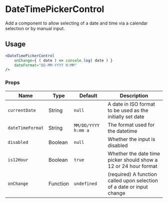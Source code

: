 DateTimePickerControl
===

Add a component to allow selecting of a date and time via a calendar selection or by manual input.

## Usage

```jsx
<DateTimePickerControl
	onChange={ ( date ) => console.log( date ) }
	dateFormat="DD-MM-YYYY H:MM"
/>
```

### Props

Name | Type | Default | Description
--- | --- | --- | ---
`currentDate` | String | `null` | A date in ISO format to be used as the initially set date
`dateTimeFormat` | String | `MM/DD/YYYY h:mm a` | The format used for the datetime
`disabled` | Boolean | `null` | Whether the input is disabled
`is12Hour` | Boolean | `true` | Whether the date time picker should show a 12 or 24 hour format
`onChange` | Function | `undefined` | (required) A function called upon selection of a date or input change
